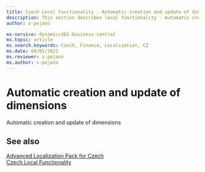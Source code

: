 ```yaml
---
title: Czech Local Functionality - Automatic creation and update of dimensions
description: This section describes local functionality - Automatic creation and update of dimensions in the Czech version of Business Central.
author: v-pejano

ms-service: dynamics365-business-central
ms.topic: article
ms.search.keywords: Czech, Finance, Localization, CZ
ms.date: 04/01/2021
ms.reviewer: v-pejano
ms.author: v-pejano
---
```


# Automatic creation and update of dimensions

Automatic creation and update of dimensions

## See also

[Advanced Localization Pack for Czech](ui-extensions-advanced-localization-pack-cz.md)  
[Czech Local Functionality](czech-local-functionality.md)  
